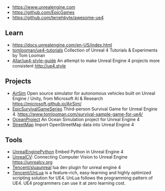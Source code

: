 - https://www.unrealengine.com
- https://github.com/EpicGames
- https://github.com/terrehbyte/awesome-ue4



## Learn
- https://docs.unrealengine.com/en-US/index.html
- [tomlooman/ue4-tutorials](https://github.com/tomlooman/ue4-tutorials) Collection of Unreal 4 Tutorials & Experiments by Tom Looman
- [Allar/ue4-style-guide](https://github.com/Allar/ue4-style-guide) An attempt to make Unreal Engine 4 projects more consistent http://ue4.style



## Projects
- [AirSim](https://github.com/microsoft/AirSim) Open source simulator for autonomous vehicles built on Unreal Engine / Unity, from Microsoft AI & Research https://microsoft.github.io/AirSim/
- [EpicSurvivalGameSeries](https://github.com/tomlooman/EpicSurvivalGameSeries) Third-person Survival Game for Unreal Engine 4. https://www.tomlooman.com/survival-sample-game-for-ue4/
- [OceanProject](https://github.com/UE4-OceanProject/OceanProject) An Ocean Simulation project for Unreal Engine 4
- [StreetMap](https://github.com/ue4plugins/StreetMap) Import OpenStreetMap data into Unreal Engine 4





## Tools
- [UnrealEnginePython](https://github.com/20tab/UnrealEnginePython) Embed Python in Unreal Engine 4
- [UnrealCV](https://github.com/unrealcv/unrealcv): Connecting Computer Vision to Unreal Engine https://unrealcv.org
- [Tencent/sluaunreal](https://github.com/Tencent/sluaunreal) lua dev plugin for unreal engine 4
- [Tencent/UnLua](https://github.com/Tencent/UnLua) is a feature-rich, easy-learning and highly optimized scripting solution for UE4. UnLua follows the programming pattern of UE4. UE4 programmers can use it at zero learning cost.
